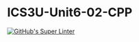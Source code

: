 # ICS3U-Unit6-02-CPP

[![GitHub's Super Linter](https://github.com/Aidan-Lalonde-Novales/ICS3U-Unit6-02-CPP/workflows/GitHub's%20Super%20Linter/badge.svg)](https://github.com/Aidan-Lalonde-Novales/ICS3U-Unit6-02-CPP/actions)
